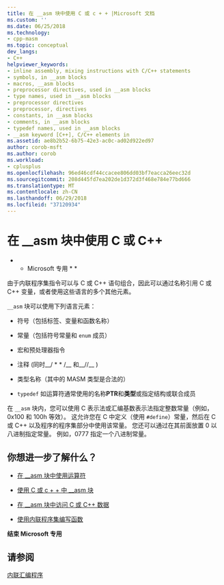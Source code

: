 ```yaml
---
title: 在 __asm 块中使用 C 或 c + + |Microsoft 文档
ms.custom: ''
ms.date: 06/25/2018
ms.technology:
- cpp-masm
ms.topic: conceptual
dev_langs:
- C++
helpviewer_keywords:
- inline assembly, mixing instructions with C/C++ statements
- symbols, in __asm blocks
- macros, __asm blocks
- preprocessor directives, used in __asm blocks
- type names, used in __asm blocks
- preprocessor directives
- preprocessor, directives
- constants, in __asm blocks
- comments, in __asm blocks
- typedef names, used in __asm blocks
- __asm keyword [C++], C/C++ elements in
ms.assetid: ae8b2b52-6b75-42e3-ac0c-ad02d922ed97
author: corob-msft
ms.author: corob
ms.workload:
- cplusplus
ms.openlocfilehash: 96ed46cdf44ccacee806dd03bf7eacca26eec32d
ms.sourcegitcommit: 208d445fd7ea202de1d372d3f468e784e77bd666
ms.translationtype: MT
ms.contentlocale: zh-CN
ms.lasthandoff: 06/29/2018
ms.locfileid: "37120934"
---
```

# <a name="using-c-or-c-in-asm-blocks"></a>在 __asm 块中使用 C 或 C++

* * Microsoft 专用 * *

由于内联程序集指令可以与 C 或 C++ 语句组合，因此可以通过名称引用 C 或 C++ 变量，或者使用这些语言的多个其他元素。

`__asm` 块可以使用下列语言元素：

- 符号（包括标签、变量和函数名称）

- 常量（包括符号常量和 `enum` 成员）

- 宏和预处理器指令

- 注释 (同时__/ \* \* /__ 和__//__ )

- 类型名称（其中的 MASM 类型是合法的）

- `typedef` 如运算符通常使用的名称**PTR**和**类型**或指定结构或联合成员

在 `__asm` 块内，您可以使用 C 表示法或汇编基数表示法指定整数常量（例如，0x100 和 100h 等效）。 这允许您在 C 中定义（使用 `#define`）常量，然后在 C 或 C++ 以及程序的程序集部分中使用该常量。 您还可以通过在其前面放置 0 以八进制指定常量。 例如，0777 指定一个八进制常量。

## <a name="what-do-you-want-to-know-more-about"></a>你想进一步了解什么？

- [在 __asm 块中使用运算符](../../assembler/inline/using-operators-in-asm-blocks.md)

- [使用 C 或 c + + 中 __asm 块](../../assembler/inline/using-c-or-cpp-symbols-in-asm-blocks.md)

- [在 __asm 块中访问 C 或 C++ 数据](../../assembler/inline/accessing-c-or-cpp-data-in-asm-blocks.md)

- [使用内联程序集编写函数](../../assembler/inline/writing-functions-with-inline-assembly.md)

**结束 Microsoft 专用**

## <a name="see-also"></a>请参阅

[内联汇编程序](../../assembler/inline/inline-assembler.md)
